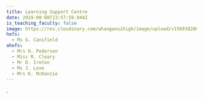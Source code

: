 ```yaml
---
title: Learning Support Centre
date: 2019-08-08T23:57:59.844Z
is_teaching_faculty: false
image: https://res.cloudinary.com/whanganuihigh/image/upload/v1569382089/Performing%20Arts/Learning_Centre_-_combined.jpg
hofs:
  - Ms G. Cansfield
ahofs:
  - Mrs H. Pedersen
  - Miss R. Cleary
  - Mr D. Ireton
  - Ms J. Love
  - Mrs K. McKenzie
---
```

.
